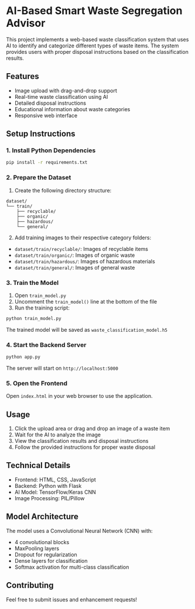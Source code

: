 # AI-Based Smart Waste Segregation Advisor

This project implements a web-based waste classification system that uses AI to identify and categorize different types of waste items. The system provides users with proper disposal instructions based on the classification results.

## Features

- Image upload with drag-and-drop support
- Real-time waste classification using AI
- Detailed disposal instructions
- Educational information about waste categories
- Responsive web interface

## Setup Instructions

### 1. Install Python Dependencies

```bash
pip install -r requirements.txt
```

### 2. Prepare the Dataset

1. Create the following directory structure:
```
dataset/
└── train/
    ├── recyclable/
    ├── organic/
    ├── hazardous/
    └── general/
```

2. Add training images to their respective category folders:
- `dataset/train/recyclable/`: Images of recyclable items
- `dataset/train/organic/`: Images of organic waste
- `dataset/train/hazardous/`: Images of hazardous materials
- `dataset/train/general/`: Images of general waste

### 3. Train the Model

1. Open `train_model.py`
2. Uncomment the `train_model()` line at the bottom of the file
3. Run the training script:
```bash
python train_model.py
```

The trained model will be saved as `waste_classification_model.h5`

### 4. Start the Backend Server

```bash
python app.py
```

The server will start on `http://localhost:5000`

### 5. Open the Frontend

Open `index.html` in your web browser to use the application.

## Usage

1. Click the upload area or drag and drop an image of a waste item
2. Wait for the AI to analyze the image
3. View the classification results and disposal instructions
4. Follow the provided instructions for proper waste disposal

## Technical Details

- Frontend: HTML, CSS, JavaScript
- Backend: Python with Flask
- AI Model: TensorFlow/Keras CNN
- Image Processing: PIL/Pillow

## Model Architecture

The model uses a Convolutional Neural Network (CNN) with:
- 4 convolutional blocks
- MaxPooling layers
- Dropout for regularization
- Dense layers for classification
- Softmax activation for multi-class classification

## Contributing

Feel free to submit issues and enhancement requests! 